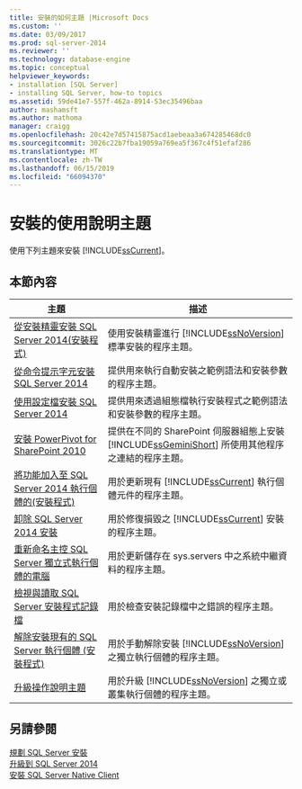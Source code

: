 ```yaml
---
title: 安裝的如何主題 |Microsoft Docs
ms.custom: ''
ms.date: 03/09/2017
ms.prod: sql-server-2014
ms.reviewer: ''
ms.technology: database-engine
ms.topic: conceptual
helpviewer_keywords:
- installation [SQL Server]
- installing SQL Server, how-to topics
ms.assetid: 59de41e7-557f-462a-8914-53ec35496baa
author: mashamsft
ms.author: mathoma
manager: craigg
ms.openlocfilehash: 20c42e7d57415875acd1aebeaa3a674285468dc0
ms.sourcegitcommit: 3026c22b7fba19059a769ea5f367c4f51efaf286
ms.translationtype: MT
ms.contentlocale: zh-TW
ms.lasthandoff: 06/15/2019
ms.locfileid: "66094370"
---
```

# <a name="installation-how-to-topics"></a>安裝的使用說明主題
  使用下列主題來安裝 [!INCLUDE[ssCurrent](../../includes/sscurrent-md.md)]。  
  
## <a name="in-this-section"></a>本節內容  
  
|主題|描述|  
|-----------|-----------------|  
|[從安裝精靈安裝 SQL Server 2014&#40;安裝程式&#41;](../../database-engine/install-windows/install-sql-server-from-the-installation-wizard-setup.md)|使用安裝精靈進行 [!INCLUDE[ssNoVersion](../../includes/ssnoversion-md.md)] 標準安裝的程序主題。|  
|[從命令提示字元安裝 SQL Server 2014](../../database-engine/install-windows/install-sql-server-from-the-command-prompt.md)|提供用來執行自動安裝之範例語法和安裝參數的程序主題。|  
|[使用設定檔安裝 SQL Server 2014](../../database-engine/install-windows/install-sql-server-using-a-configuration-file.md)|提供用來透過組態檔執行安裝程式之範例語法和安裝參數的程序主題。|  
|[安裝 PowerPivot for SharePoint 2010](../../../2014/sql-server/install/install-powerpivot-for-sharepoint-2010.md)|提供在不同的 SharePoint 伺服器組態上安裝 [!INCLUDE[ssGeminiShort](../../includes/ssgeminishort-md.md)] 所使用其他程序之連結的程序主題。|  
|[將功能加入至 SQL Server 2014 執行個體的&#40;安裝程式&#41;](../../database-engine/install-windows/add-features-to-an-instance-of-sql-server-setup.md)|用於更新現有 [!INCLUDE[ssCurrent](../../includes/sscurrent-md.md)] 執行個體元件的程序主題。|  
|[卸除 SQL Server 2014 安裝](../../database-engine/install-windows/repair-a-failed-sql-server-installation.md)|用於修復損毀之 [!INCLUDE[ssCurrent](../../includes/sscurrent-md.md)] 安裝的程序主題。|  
|[重新命名主控 SQL Server 獨立式執行個體的電腦](../../database-engine/install-windows/rename-a-computer-that-hosts-a-stand-alone-instance-of-sql-server.md)|用於更新儲存在 sys.servers 中之系統中繼資料的程序主題。|  
|[檢視與讀取 SQL Server 安裝程式記錄檔](../../database-engine/install-windows/view-and-read-sql-server-setup-log-files.md)|用於檢查安裝記錄檔中之錯誤的程序主題。|  
|[解除安裝現有的 SQL Server 執行個體 &#40;安裝程式&#41;](../../../2014/sql-server/install/uninstall-an-existing-instance-of-sql-server-setup.md)|用於手動解除安裝 [!INCLUDE[ssNoVersion](../../includes/ssnoversion-md.md)] 之獨立執行個體的程序主題。|  
|[升級操作說明主題](../../../2014/sql-server/install/upgrade-how-to-topics.md)|用於升級 [!INCLUDE[ssNoVersion](../../includes/ssnoversion-md.md)] 之獨立或叢集執行個體的程序主題。|  
  
## <a name="see-also"></a>另請參閱  
 [規劃 SQL Server 安裝](../../../2014/sql-server/install/planning-a-sql-server-installation.md)   
 [升級到 SQL Server 2014](../../database-engine/install-windows/upgrade-sql-server.md)   
 [安裝 SQL Server Native Client](../../relational-databases/native-client/applications/installing-sql-server-native-client.md)  
  
  
